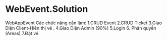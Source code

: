 # WebEvent.Solution
WebAppEvent
Các chức năng cần làm: 
  1.CRUD Event
  2.CRUD Ticket
  3.Giao Diện Client-Hiển thị vé . 
  4.Giao Diện Admin (90%)
  5.Login 
  6. Phân quyền (Areas)
  7.Đặt vé

